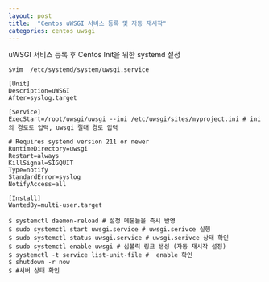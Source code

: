 ```yaml
---
layout: post
title:  "Centos uWSGI 서비스 등록 및 자동 재시작"
categories: centos uwsgi
---
```


uWSGI 서비스 등록 후 Centos Init을 위한 systemd 설정 


    $vim  /etc/systemd/system/uwsgi.service
    
    [Unit]
    Description=uWSGI
    After=syslog.target
    
    [Service]
    ExecStart=/root/uwsgi/uwsgi --ini /etc/uwsgi/sites/myproject.ini # ini의 경로로 입력, uwsgi 절대 경로 입력
    
    # Requires systemd version 211 or newer
    RuntimeDirectory=uwsgi
    Restart=always
    KillSignal=SIGQUIT
    Type=notify
    StandardError=syslog
    NotifyAccess=all
    
    [Install]
    WantedBy=multi-user.target
    
    $ systemctl daemon-reload # 설정 데몬들을 즉시 반영 
    $ sudo systemctl start uwsgi.service # uwsgi.serivce 실행
    $ sudo systemctl status uwsgi.service # uwsgi.serivce 상태 확인
    $ sudo systemctl enable uwsgi # 심볼릭 링크 생성 (자동 재시작 설정)
    $ systemctl -t service list-unit-file #  enable 확인
    $ shutdown -r now
    $ #서버 상태 확인
     





